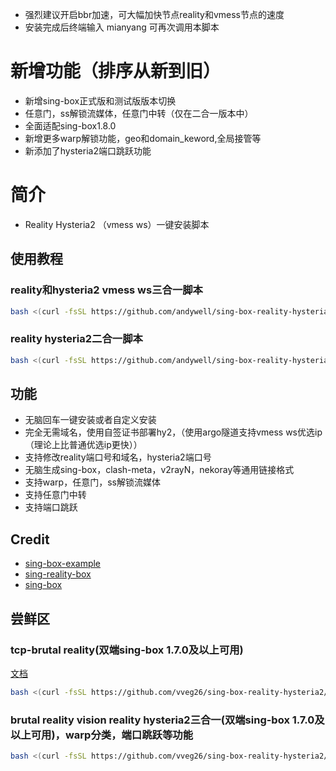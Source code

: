 - 强烈建议开启bbr加速，可大幅加快节点reality和vmess节点的速度
- 安装完成后终端输入 mianyang 可再次调用本脚本


# 新增功能（排序从新到旧）
- 新增sing-box正式版和测试版版本切换
- 任意门，ss解锁流媒体，任意门中转（仅在二合一版本中）
- 全面适配sing-box1.8.0
- 新增更多warp解锁功能，geo和domain_keword,全局接管等
- 新添加了hysteria2端口跳跃功能

# 简介
- Reality Hysteria2 （vmess ws）一键安装脚本
  
## 使用教程

### reality和hysteria2 vmess ws三合一脚本

```bash
bash <(curl -fsSL https://github.com/andywell/sing-box-reality-hysteria2/raw/main/beta.sh)
```

### reality hysteria2二合一脚本

```bash
bash <(curl -fsSL https://github.com/andywell/sing-box-reality-hysteria2/raw/main/install.sh)
```

## 功能

- 无脑回车一键安装或者自定义安装
- 完全无需域名，使用自签证书部署hy2，（使用argo隧道支持vmess ws优选ip（理论上比普通优选ip更快））
- 支持修改reality端口号和域名，hysteria2端口号
- 无脑生成sing-box，clash-meta，v2rayN，nekoray等通用链接格式
- 支持warp，任意门，ss解锁流媒体
- 支持任意门中转
- 支持端口跳跃

## Credit
- [sing-box-example](https://github.com/chika0801/sing-box-examples)
- [sing-reality-box](https://github.com/deathline94/sing-REALITY-Box)
- [sing-box](https://github.com/SagerNet/sing-box)


## 尝鲜区
### tcp-brutal reality(双端sing-box 1.7.0及以上可用)

[文档](https://github.com/apernet/tcp-brutal/blob/master/README.zh.md)

```bash
bash <(curl -fsSL https://github.com/vveg26/sing-box-reality-hysteria2/raw/main/tcp-brutal-reality.sh)
```
### brutal reality vision reality hysteria2三合一(双端sing-box 1.7.0及以上可用)，warp分类，端口跳跃等功能

```bash
bash <(curl -fsSL https://github.com/vveg26/sing-box-reality-hysteria2/raw/main/brutal-reality-hysteria.sh)
```
